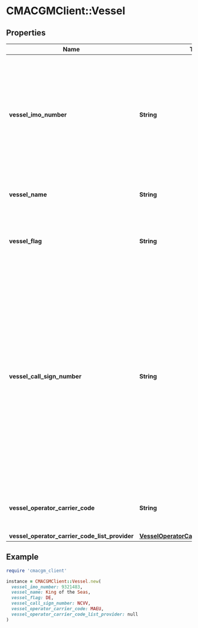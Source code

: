 # CMACGMClient::Vessel

## Properties

| Name | Type | Description | Notes |
| ---- | ---- | ----------- | ----- |
| **vessel_imo_number** | **String** | The unique reference for a registered Vessel. The reference is the International Maritime Organisation (IMO) number, also sometimes known as the Lloyd&amp;apos;s register code, which does not change during the lifetime of the vessel |  |
| **vessel_name** | **String** | The name of the Vessel given by the Vessel Operator and registered with IMO. | [optional] |
| **vessel_flag** | **String** | The flag of the nation whose laws the vessel is registered under. This is the ISO 3166 two-letter country code | [optional] |
| **vessel_call_sign_number** | **String** | A unique alphanumeric identity that belongs to the vessel and is assigned by the International Telecommunication Union (ITU). It consists of a threeletter alphanumeric prefix that indicates nationality, followed by one to four characters to identify the individual vessel. For instance, vessels registered under Denmark are assigned the prefix ranges 5PA-5QZ, OUAOZZ, and XPA-XPZ. The Call Sign changes whenever a vessel changes its flag. | [optional] |
| **vessel_operator_carrier_code** | **String** | The carrier who is in charge of the vessel operation based on either the SMDG or SCAC code lists | [optional] |
| **vessel_operator_carrier_code_list_provider** | [**VesselOperatorCarrierCodeListProvider**](VesselOperatorCarrierCodeListProvider.md) |  | [optional] |

## Example

```ruby
require 'cmacgm_client'

instance = CMACGMClient::Vessel.new(
  vessel_imo_number: 9321483,
  vessel_name: King of the Seas,
  vessel_flag: DE,
  vessel_call_sign_number: NCVV,
  vessel_operator_carrier_code: MAEU,
  vessel_operator_carrier_code_list_provider: null
)
```

